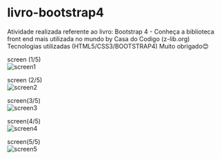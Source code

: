 # livro-bootstrap4

Atividade realizada referente ao livro: Bootstrap 4 - Conheça a biblioteca front end mais utilizada no mundo by Casa do Codigo (z-lib.org) <br>
Tecnologias utilizadas (HTML5/CSS3/BOOTSTRAP4)
Muito obrigado😊 <br>


screen (1/5)<br>
![screen1](https://user-images.githubusercontent.com/92833379/157720480-85e42c3e-21ec-4df1-9138-ce67995ed394.png)

screen (2/5)<br>
![screen2](https://user-images.githubusercontent.com/92833379/157720534-09b8619b-08e9-4a5b-a6ff-6a08d4c938ae.png)

screen(3/5)<br>
![screen3](https://user-images.githubusercontent.com/92833379/157720573-6f3f4254-ac31-4557-a5be-be8eb484ec48.png)

screen(4/5)<br>
![screen4](https://user-images.githubusercontent.com/92833379/157720612-b9042ec3-c737-4dc7-b5b5-7f348c8c1a3c.png)


screen(5/5)<br>
![screen5](https://user-images.githubusercontent.com/92833379/157720643-3480f002-f668-4e20-ad39-86a14a1bc971.png)
